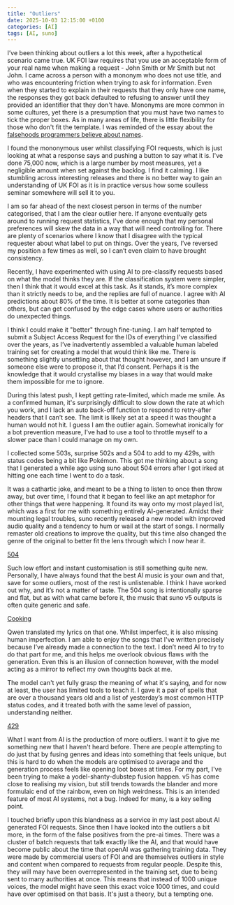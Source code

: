 ```yaml
---
title: "Outliers"
date: 2025-10-03 12:15:00 +0100
categories: [AI]
tags: [AI, suno]
---
```

I’ve been thinking about outliers a lot this week, after a hypothetical scenario came true. UK FOI law requires that you use an acceptable form of your real name when making a request - John Smith or Mr Smith but not John. I came across a person with a mononym who does not use title, and who was encountering friction when trying to ask for information. Even when they started to explain in their requests that they only have one name, the responses they got back defaulted to refusing to answer until they provided an identifier that they don't have. Mononyms are more common in some cultures, yet there is a presumption that you must have two names to tick the proper boxes. As in many areas of life, there is little flexibility for those who don't fit the template. I was reminded of the essay about the [falsehoods programmers believe about names](https://www.kalzumeus.com/2010/06/17/falsehoods-programmers-believe-about-names/).

I found the mononymous user whilst classifying FOI requests, which is just looking at what a response says and pushing a button to say what it is. I've done 75,000 now, which is a large number by most measures, yet a negligible amount when set against the backlog. I find it calming. I like stumbling across interesting releases and there is no better way to gain an understanding of UK FOI as it is in practice versus how some soulless seminar somewhere will sell it to you.

I am so far ahead of the next closest person in terms of the number categorised, that I am the clear outlier here. If anyone eventually gets around to running request statistics, I've done enough that my personal preferences will skew the data in a way that will need controlling for. There are plenty of scenarios where I know that I disagree with the typical requester about what label to put on things. Over the years, I’ve reversed my position a few times as well, so I can’t even claim to have brought consistency.

Recently, I have experimented with using AI to pre-classify requests based on what the model thinks they are. If the classification system were simpler, then I think that it would excel at this task. As it stands, it’s more complex than it strictly needs to be, and the replies are full of nuance. I agree with AI predictions about 80% of the time. It is better at some categories than others, but can get confused by the edge cases where users or authorities do unexpected things. 

I think I could make it "better" through fine-tuning. I am half tempted to submit a Subject Access Request for the IDs of everything I've classified over the years, as I’ve inadvertently assembled a valuable human labeled training set for creating a model that would think like me. There is something slightly unsettling about that thought however, and I am unsure if someone else were to propose it, that I’d consent. Perhaps it is the knowledge that it would crystallise my biases in a way that would make them impossible for me to ignore.

During this latest push, I kept getting rate-limited, which made me smile. As a confirmed human, it's surprisingly difficult to slow down the rate at which you work, and I lack an auto back-off function to respond to retry-after headers that I can’t see. The limit is likely set at a speed it was thought a human would not hit. I guess I am the outlier again. Somewhat ironically for a bot prevention measure, I've had to use a tool to throttle myself to a slower pace than I could manage on my own.

I collected some 503s, surprise 502s and a 504 to add to my 429s, with status codes being a bit like Pokémon. This got me thinking about a song that I generated a while ago using suno about 504 errors after I got irked at hitting one each time I went to do a task.

It was a cathartic joke, and meant to be a thing to listen to once then throw away, but over time, I found that it began to feel like an apt metaphor for other things that were happening. It found its way onto my most played list, which was a first for me with something entirely AI-generated. Amidst their mounting legal troubles, suno recently released a new model with improved audio quality and a tendency to hum or wail at the start of songs. I normally remaster old creations to improve the quality, but this time also changed the genre of the original to better fit the lens through which I now hear it.

[504](https://suno.com/s/kqtHnstSJDu4EScz)

Such low effort and instant customisation is still something quite new. Personally, I have always found that the best AI music is your own and that, save for some outliers, most of the rest is unlistenable. I think I have worked out why, and it’s not a matter of taste. The 504 song is intentionally sparse and flat, but as with what came before it, the music that suno v5 outputs is often quite generic and safe.

[Cooking](https://suno.com/s/joejAvVBNQgpNCLo)

Qwen translated my lyrics on that one. Whilst imperfect, it is also missing human imperfection. I am able to enjoy the songs that I've written precisely because I’ve already made a connection to the text. I don’t need AI to try to do that part for me, and this helps me overlook obvious flaws with the generation. Even this is an illusion of connection however, with the model acting as a mirror to reflect my own thoughts back at me.

The model can't yet fully grasp the meaning of what it's saying, and for now at least, the user has limited tools to teach it. I gave it a pair of spells that are over a thousand years old and a list of yesterday’s most common HTTP status codes, and it treated both with the same level of passion, understanding neither.

[429](https://suno.com/s/ZcoDzu3puk1iS8mQ)

What I want from AI is the production of more outliers. I want it to give me something new that I haven't heard before. There are people attempting to do just that by fusing genres and ideas into something that feels unique, but this is hard to do when the models are optimised to average and the generation process feels like opening loot boxes at times. For my part, I've been trying to make a yodel-shanty-dubstep fusion happen. v5 has come close to realising my vision, but still trends towards the blander and more formulaic end of the rainbow, even on high weirdness. This is an intended feature of most AI systems, not a bug. Indeed for many, is a key selling point.

I touched briefly upon this blandness as a service in my last post about AI generated FOI requests. Since then I have looked into the outliers a bit more, in the form of the false positives from the pre-ai times. There was a cluster of batch requests that talk exactly like the AI, and that would have become public about the time that openAI was gathering training data. They were made by commercial users of FOI and are themselves outliers in style and content when compared to requests from regular people. Despite this, they will may have been overrepresented in the training set, due to being sent to many authorities at once. This means that instead of 1000 unique voices, the model might have seen this exact voice 1000 times, and could have over optimised on that basis. It's just a theory, but a tempting one.